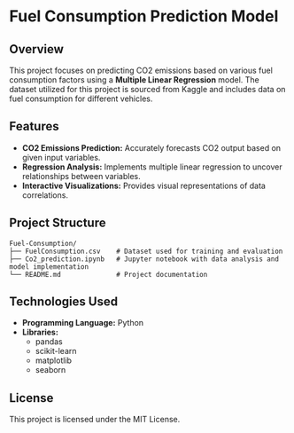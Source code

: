 # Fuel Consumption Prediction Model  

## Overview  
This project focuses on predicting CO2 emissions based on various fuel consumption factors using a **Multiple Linear Regression** model. The dataset utilized for this project is sourced from Kaggle and includes data on fuel consumption for different vehicles.

## Features  
- **CO2 Emissions Prediction:** Accurately forecasts CO2 output based on given input variables.  
- **Regression Analysis:** Implements multiple linear regression to uncover relationships between variables.  
- **Interactive Visualizations:** Provides visual representations of data correlations.  

## Project Structure  
```
Fuel-Consumption/
├── FuelConsumption.csv    # Dataset used for training and evaluation
├── Co2_prediction.ipynb   # Jupyter notebook with data analysis and model implementation
└── README.md              # Project documentation
```

## Technologies Used  
- **Programming Language:** Python  
- **Libraries:**  
  - pandas  
  - scikit-learn  
  - matplotlib  
  - seaborn  

## License  
This project is licensed under the MIT License. 
